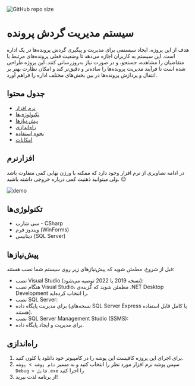 ![GitHub repo size](https://img.shields.io/github/repo-size/cc-Mehdi/Files-Circulation-Management-System)

# سیستم مدیریت گردش پرونده
هدف از این پروژه، ایجاد سیستمی برای مدیریت و پیگیری گردش پرونده‌ها در یک اداره است. این سیستم به کاربران اجازه می‌دهد تا وضعیت فعلی پرونده‌های مرتبط با متقاضیان را مشاهده، جستجو، و در صورت نیاز به‌روزرسانی کنند. این پروژه طراحی شده است تا فرآیند مدیریت پرونده‌ها را ساده‌تر و دقیق‌تر کند و امکان نظارت بهتر بر انتقال و پردازش پرونده‌ها در بین بخش‌های مختلف اداره را فراهم آورد.

## جدول محتوا
* [نرم‌ افزار](#نرمافزار)
* [تکنولوژی‌ها](#تکنولوژیها)
* [پیش نیازها](#پیشنیازها)
* [راه‌اندازی](#راهاندازی)
* [نحوه استفاده](#نحوه-استفاده)
* [امکانات](#امکانات)


## نرم‎‌‎‌افزار
  در ادامه تصاویری از نرم افزار وجود دارد که ممکنه با ورژن نهایی کمی متفاوت باشد ولی میتوانید ذهنیت کمی درباره خروجی داشته باشید. 😉
  
  ![demo](https://github.com/user-attachments/assets/031bd799-71d2-45e4-b531-f5f4a784e2cb)

  

## تکنولوژی‌ها
* سی شارپ - CSharp
* ویندوز فرم (WinForms)
* دیتابیس (SQL Server)

## پیش‌نیازها
قبل از شروع، مطمئن شوید که پیش‌نیازهای زیر روی سیستم شما نصب هستند:
* نصب Visual Studio (نسخه 2019 یا 2022 توصیه می‌شود):
* هنگام نصب Visual Studio، مطمئن شوید که گزینه‌ی .NET Desktop Development را انتخاب کرده‌اید.
* نصب SQL Server:
* برای مدیریت پایگاه داده (نسخه‌های SQL Server Express یا کامل قابل استفاده هستند).
* نصب SQL Server Management Studio (SSMS):
* برای مدیریت و ایجاد پایگاه داده.

## راه‌اندازی
1. برای اجرای این پروژه کافیست این پوشه را در کامپیوتر خود دانلود یا کلون کنید.
2. سپس پوشه نرم افزار مورد نظر را انتخاب کنید و به مسیر `نام پوشه > پوشه Debug > فایل.exe` را اجرا کنید
3. از برنامه لذت ببرید!
